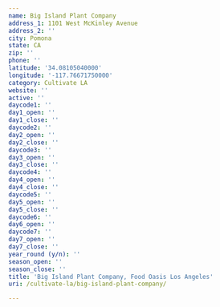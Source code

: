 ```yaml
---
name: Big Island Plant Company
address_1: 1101 West McKinley Avenue
address_2: ''
city: Pomona
state: CA
zip: ''
phone: ''
latitude: '34.08105040000'
longitude: '-117.76671750000'
category: Cultivate LA
website: ''
active: ''
daycode1: ''
day1_open: ''
day1_close: ''
daycode2: ''
day2_open: ''
day2_close: ''
daycode3: ''
day3_open: ''
day3_close: ''
daycode4: ''
day4_open: ''
day4_close: ''
daycode5: ''
day5_open: ''
day5_close: ''
daycode6: ''
day6_open: ''
daycode7: ''
day7_open: ''
day7_close: ''
year_round (y/n): ''
season_open: ''
season_close: ''
title: 'Big Island Plant Company, Food Oasis Los Angeles'
uri: /cultivate-la/big-island-plant-company/

---
```

